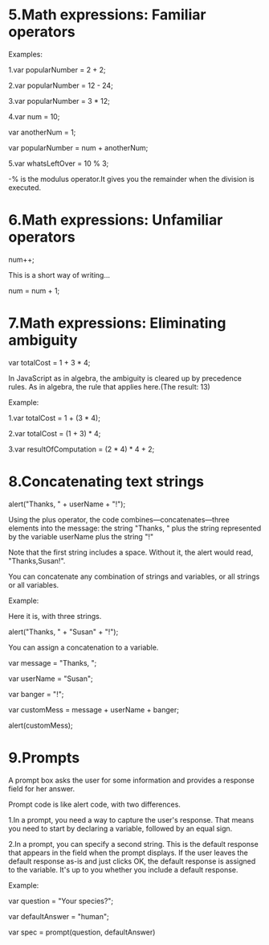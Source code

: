 # 5.Math expressions: Familiar operators

Examples:

1.var popularNumber = 2 + 2;

2.var popularNumber = 12 - 24;

3.var popularNumber = 3 * 12;

4.var num = 10;

  var anotherNum = 1;

  var popularNumber = num + anotherNum;

5.var whatsLeftOver = 10 % 3;

-% is the modulus operator.It gives you the remainder when the division is executed.


# 6.Math expressions: Unfamiliar operators

num++;

This is a short way of writing... 

num = num + 1;

# 7.Math expressions: Eliminating ambiguity

var totalCost = 1 + 3 * 4;

In JavaScript as in algebra, the ambiguity is cleared up by precedence rules. As in
algebra, the rule that applies here.(The result: 13)

Example:

1.var totalCost = 1 + (3 * 4);

2.var totalCost = (1 + 3) * 4;

3.var resultOfComputation = (2 * 4) * 4 + 2;

# 8.Concatenating text strings

alert("Thanks, " + userName + "!");

Using the plus operator, the code combines—concatenates—three elements into the
message: the string "Thanks, " plus the string represented by the variable userName plus the
string "!"

Note that the first string includes a space. Without it, the alert would read,
"Thanks,Susan!".

You can concatenate any combination of strings and variables, or all strings or all
variables.

Example:

Here it is, with three strings.

alert("Thanks, " + "Susan" + "!");

You can assign a concatenation to a variable.

var message = "Thanks, ";

var userName = "Susan";

var banger = "!";

var customMess = message + userName + banger;

alert(customMess);

# 9.Prompts

A prompt box asks the user for some information and provides a response field for her
answer.

Prompt code is like alert code, with two differences.

1.In a prompt, you need a way to capture the user's response. That means you need to start
by declaring a variable, followed by an equal sign.

2.In a prompt, you can specify a second string. This is the default response that appears in
the field when the prompt displays. If the user leaves the default response as-is and just
clicks OK, the default response is assigned to the variable. It's up to you whether you
include a default response.

Example:

var question = "Your species?";

var defaultAnswer = "human";

var spec = prompt(question, defaultAnswer)




